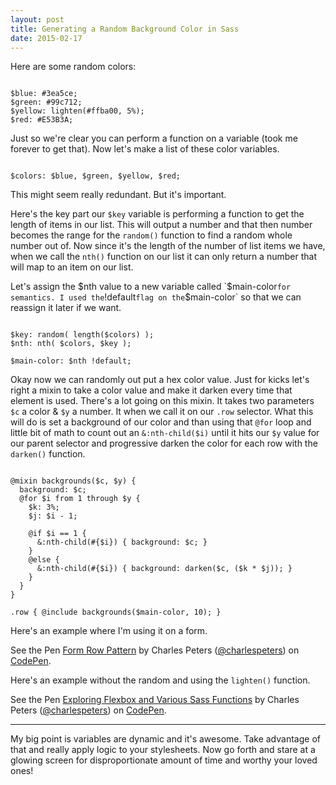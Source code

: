 ```yaml
---
layout: post
title: Generating a Random Background Color in Sass
date: 2015-02-17
---
```


Here are some random colors:

<pre><code class="language-scss">
$blue: #3ea5ce;
$green: #99c712;
$yellow: lighten(#ffba00, 5%);
$red: #E53B3A;
</code></pre>

Just so we're clear you can perform a function on a variable (took me forever to get that). Now let's make a list of these color variables.

<pre><code class="language-scss">
$colors: $blue, $green, $yellow, $red;
</code></pre>

This might seem really redundant. But it's important.

Here's the key part our `$key` variable is performing a function to get the length of items in our list. This will output a number and that then number becomes the range for the `random()` function to find a random whole number out of. Now since it's the length of the number of list items we have, when we call the `nth()` function on our list it can only return a number that will map to an item on our list.

Let's assign the $nth value to a new variable called `$main-color` for semantics. I used the `!default` flag on the `$main-color` so that we can reassign it later if we want.

<pre><code class="language-scss">
$key: random( length($colors) );
$nth: nth( $colors, $key );

$main-color: $nth !default;
</code></pre>

Okay now we can randomly out put a hex color value. Just for kicks let's right a mixin to take a color value and make it darken every time that element is used. There's a lot going on this mixin. It takes two parameters `$c` a color & `$y` a number. It when we call it on our `.row` selector. What this will do is set a background of our color and than using that `@for` loop and little bit of math to count out an `&:nth-child($i)` until it hits our `$y` value for our parent selector and progressive darken the color for each row with the `darken()` function.

<pre><code class="language-scss">
@mixin backgrounds($c, $y) {
  background: $c;
  @for $i from 1 through $y {
    $k: 3%;
    $j: $i - 1;

    @if $i == 1 {
      &:nth-child(#{$i}) { background: $c; }
    }
    @else {
      &:nth-child(#{$i}) { background: darken($c, ($k * $j)); }
    }
  }
}

.row { @include backgrounds($main-color, 10); }
</code></pre>

Here's an example where I'm using it on a form. 

<p data-height="268" data-theme-id="4981" data-slug-hash="QwQPEK" data-default-tab="result" data-user="charlespeters" class='codepen'>See the Pen <a href='http://codepen.io/charlespeters/pen/QwQPEK/'>Form Row Pattern</a> by Charles Peters (<a href='http://codepen.io/charlespeters'>@charlespeters</a>) on <a href='http://codepen.io'>CodePen</a>.</p>
<script async src="//assets.codepen.io/assets/embed/ei.js"></script>

Here's an example without the random and using the `lighten()` function.

<p data-height="268" data-theme-id="4981" data-slug-hash="MYrQJd" data-default-tab="result" data-user="charlespeters" class='codepen'>See the Pen <a href='http://codepen.io/charlespeters/pen/MYrQJd/'>Exploring Flexbox and Various Sass Functions</a> by Charles Peters (<a href='http://codepen.io/charlespeters'>@charlespeters</a>) on <a href='http://codepen.io'>CodePen</a>.</p>
<script async src="//assets.codepen.io/assets/embed/ei.js"></script>

--- 

My big point is variables are dynamic and it's awesome. Take advantage of that and really apply logic to your stylesheets. Now go forth and stare at a glowing screen for disproportionate amount of time and worthy your loved ones!